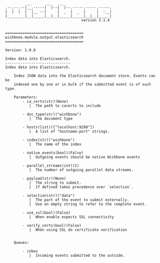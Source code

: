               __       __    __
    .--.--.--|__.-----|  |--|  |--.-----.-----.-----.
    |  |  |  |  |__ --|     |  _  |  _  |     |  -__|
    |________|__|_____|__|__|_____|_____|__|__|_____|
                                       version 3.1.4


    ====================================
    wishbone.module.output.elasticsearch
    ====================================

    Version: 1.0.0

    Index data into Elasticsearch.
    ------------------------------
    Index data into Elasticsearch.

        Index JSON data into the Elasticsearch document store. Events can be
        indexed one by one or in bulk if the submitted event is of such type.

        Parameters:
            - ca_certs(str)(None)
               |  The path to cacerts to include

            - doc_type(str)("wishbone")
               |  The document type

            - hosts(list)(["localhost:9200"])
               |  A list of "hostname:port" strings.

            - index(str)("wishbone")
               |  The name of the index

            - native_events(bool)(False)
               |  Outgoing events should be native Wishbone events

            - parallel_streams(int)(1)
               |  The number of outgoing parallel data streams.

            - payload(str)(None)
               |  The string to submit.
               |  If defined takes precedence over `selection`.

            - selection(str)("data")
               |  The part of the event to submit externally.
               |  Use an empty string to refer to the complete event.

            - use_ssl(bool)(False)
               |  When enable expects SSL connectivity

            - verify_certs(bool)(False)
               |  When using SSL do certificate verification


        Queues:

            - inbox
               |  Incoming events submitted to the outside.



